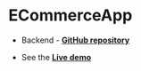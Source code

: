
# ECommerceApp

* Backend - [**GitHub repository**](https://github.com/domino16/e-commerce-spring-backend) 

* See the [**Live demo**](https://e-commerce-d31af.web.app/pl/)

